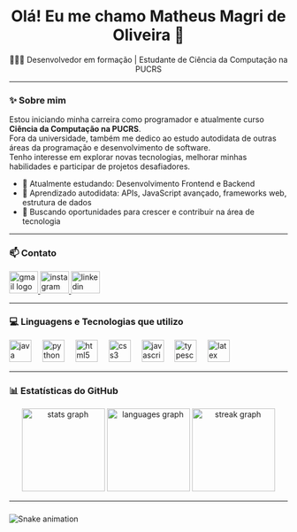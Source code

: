 

<h1 align="center">Olá! Eu me chamo Matheus Magri de Oliveira 👋</h1>

<p align="center">👨🏻‍💼 Desenvolvedor em formação | Estudante de Ciência da Computação na PUCRS</p>

---

### ✨ Sobre mim

Estou iniciando minha carreira como programador e atualmente curso **Ciência da Computação na PUCRS**.  
Fora da universidade, também me dedico ao estudo autodidata de outras áreas da programação e desenvolvimento de software.  
Tenho interesse em explorar novas tecnologias, melhorar minhas habilidades e participar de projetos desafiadores.

- 🌱 Atualmente estudando: Desenvolvimento Frontend e Backend
- 🧠 Aprendizado autodidata: APIs, JavaScript avançado, frameworks web, estrutura de dados
- 🎯 Buscando oportunidades para crescer e contribuir na área de tecnologia

---

### 📫 Contato

<div align="left">
  <a href="mailto:matheus.magri@edu.pucrs.br">
    <img src="https://raw.githubusercontent.com/maurodesouza/profile-readme-generator/master/src/assets/icons/social/gmail/default.svg" width="52" height="40" alt="gmail logo"  />
  </a> 
  <a href="https://www.instagram.com/matheus_md0/">
    <img src="https://raw.githubusercontent.com/maurodesouza/profile-readme-generator/master/src/assets/icons/social/instagram/default.svg" width="52" height="40" alt="instagram logo"  />
  </a>
  <a href="https://www.linkedin.com/in/matheus-magri-de-oliveira-3939982a9/">
    <img src="https://raw.githubusercontent.com/maurodesouza/profile-readme-generator/master/src/assets/icons/social/linkedin/default.svg" width="52" height="40" alt="linkedin logo"  />
  </a>
</div>

---

### 💻 Linguagens e Tecnologias que utilizo

<div align="left">
  <img src="https://cdn.jsdelivr.net/gh/devicons/devicon/icons/java/java-original.svg" height="40" alt="java logo"  />
  <img width="12" />
  <img src="https://cdn.jsdelivr.net/gh/devicons/devicon/icons/python/python-original.svg" height="40" alt="python logo"  />
  <img width="12" />
  <img src="https://cdn.jsdelivr.net/gh/devicons/devicon/icons/html5/html5-original.svg" height="40" alt="html5 logo"  />
  <img width="12" />
  <img src="https://cdn.jsdelivr.net/gh/devicons/devicon/icons/css3/css3-original.svg" height="40" alt="css3 logo"  />
  <img width="12" />
  <img src="https://cdn.jsdelivr.net/gh/devicons/devicon/icons/javascript/javascript-original.svg" height="40" alt="javascript logo"  />
  <img width="12" />
  <img src="https://cdn.jsdelivr.net/gh/devicons/devicon/icons/typescript/typescript-original.svg" height="40" alt="typescript logo"  />
  <img width="12" />
  <img src="https://cdn.jsdelivr.net/gh/devicons/devicon/icons/latex/latex-original.svg" height="40" alt="latex logo"  />
</div>

---

### 📊 Estatísticas do GitHub

<div align="center">
  <img src="https://github-readme-stats.vercel.app/api?username=matheusmopucrs&hide_title=false&hide_rank=false&show_icons=true&include_all_commits=true&count_private=true&disable_animations=false&theme=dracula&locale=en&hide_border=false&order=1" height="150" alt="stats graph"  />
  <img src="https://github-readme-stats.vercel.app/api/top-langs?username=matheusmopucrs&locale=en&hide_title=false&layout=compact&card_width=320&langs_count=5&theme=dracula&hide_border=false&order=2" height="150" alt="languages graph"  />
  <img src="https://streak-stats.demolab.com?user=matheusmopucrs&locale=en&mode=daily&theme=dracula&hide_border=false&border_radius=5&order=3" height="150" alt="streak graph"  />
</div>

---

###

<img src="https://raw.githubusercontent.com/matheusmopucrs/matheusmopucrs/output/snake.svg" alt="Snake animation" />

###
